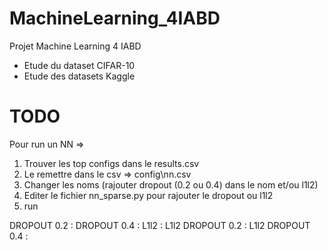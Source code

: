 # MachineLearning_4IABD
Projet Machine Learning 4 IABD

 - Etude du dataset CIFAR-10
 - Etude des datasets Kaggle

# TODO

Pour run un NN =>
1) Trouver les top configs dans le results.csv
2) Le remettre dans le csv => config\nn.csv
3) Changer les noms (rajouter dropout (0.2 ou 0.4) dans le nom et/ou l1l2)
4) Editer le fichier nn_sparse.py pour rajouter le dropout ou l1l2 
5) run



DROPOUT 0.2 :
DROPOUT 0.4 :
L1l2  :
L1l2 DROPOUT 0.2 :
L1l2 DROPOUT 0.4 :
